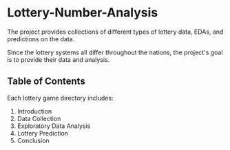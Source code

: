 # Lottery-Number-Analysis

The project provides collections of different types of lottery data, EDAs, and predictions on the data.

Since the lottery systems all differ throughout the nations, the project's goal is to provide their data and analysis.

## Table of Contents

Each lottery game directory includes:

1. Introduction
2. Data Collection
3. Exploratory Data Analysis
4. Lottery Prediction
5. Conclusion
